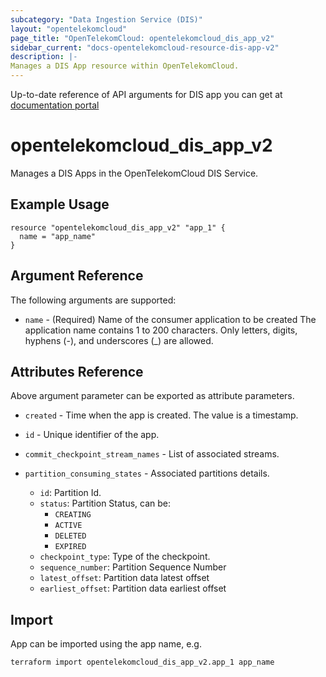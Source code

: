 ```yaml
---
subcategory: "Data Ingestion Service (DIS)"
layout: "opentelekomcloud"
page_title: "OpenTelekomCloud: opentelekomcloud_dis_app_v2"
sidebar_current: "docs-opentelekomcloud-resource-dis-app-v2"
description: |-
Manages a DIS App resource within OpenTelekomCloud.
---
```


Up-to-date reference of API arguments for DIS app you can get at
[documentation portal](https://docs.otc.t-systems.com/data-ingestion-service/api-ref/api_description/app_management/index.html)

# opentelekomcloud_dis_app_v2

Manages a DIS Apps in the OpenTelekomCloud DIS Service.

## Example Usage

```hcl
resource "opentelekomcloud_dis_app_v2" "app_1" {
  name = "app_name"
}
```

## Argument Reference

The following arguments are supported:

* `name` - (Required) Name of the consumer application to be created
  The application name contains 1 to 200 characters. Only letters, digits, hyphens (-), and underscores (_) are allowed.

## Attributes Reference

Above argument parameter can be exported as attribute parameters.

* `created` - Time when the app is created. The value is a timestamp.

* `id` - Unique identifier of the app.

* `commit_checkpoint_stream_names` - List of associated streams.

* `partition_consuming_states` - Associated partitions details.
  * `id`: Partition Id.
  * `status`: Partition Status, can be:
    * `CREATING`
    * `ACTIVE`
    * `DELETED`
    * `EXPIRED`
  * `checkpoint_type`: Type of the checkpoint.
  * `sequence_number`: Partition Sequence Number
  * `latest_offset`: Partition data latest offset
  * `earliest_offset`: Partition data earliest offset


## Import

App can be imported using the app name, e.g.

```shell
terraform import opentelekomcloud_dis_app_v2.app_1 app_name
```

